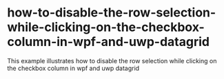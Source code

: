 # how-to-disable-the-row-selection-while-clicking-on-the-checkbox-column-in-wpf-and-uwp-datagrid
This example illustrates how to disable the row selection while clicking on the checkbox column in wpf and uwp datagrid
